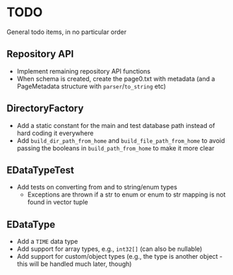 # TODO
General todo items, in no particular order

## Repository API
* Implement remaining repository API functions
* When schema is created, create the page0.txt with metadata (and a PageMetadata structure with `parser`/`to_string` etc)

## DirectoryFactory
* Add a static constant for the main and test database path instead of hard coding it everywhere
* Add `build_dir_path_from_home` and `build_file_path_from_home` to avoid passing the booleans in `build_path_from_home` to make it more clear

## EDataTypeTest
* Add tests on converting from and to string/enum types
	* Exceptions are thrown if a str to enum or enum to str mapping is not found in vector tuple

## EDataType
* Add a `TIME` data type
* Add support for array types, e.g., `int32[]` (can also be nullable)
* Add support for custom/object types (e.g., the type is another object - this will be handled much later, though)
